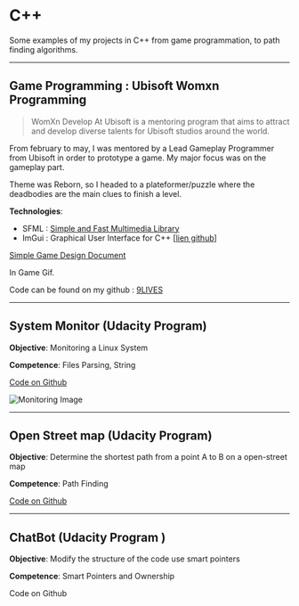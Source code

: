 # C++
Some examples of my projects in C++ from game programmation, to path finding algorithms. 

* * *
## Game Programming : Ubisoft Womxn Programming 

> WomXn Develop At Ubisoft is a mentoring program that aims to attract and develop diverse talents for Ubisoft studios around the world.

From february to may, I was mentored by a Lead Gameplay Programmer from Ubisoft in order to prototype a game. My major focus was on the gameplay part.

Theme was Reborn, so I headed to a plateformer/puzzle where the deadbodies are the main clues to finish a level. 

__Technologies__: 
+ SFML : [Simple and Fast Multimedia Library](https://www.sfml-dev.org/)
+ ImGui : Graphical User Interface for C++ [[lien github](https://github.com/ocornut/imgui)]


[Simple Game Design Document](https://drive.google.com/file/d/1O0Ac06Ke82EVLZGDs-N7JoixQQ94ngwD/view?usp=sharing)

In Game Gif.

Code can be found on my github : [9LIVES](https://github.com/ChrisDal/ubiwmxn-game/tree/v2.21) 



* * *



## System Monitor (Udacity Program)

__Objective__: Monitoring a Linux System

__Competence__: Files Parsing, String  

[Code on Github](https://github.com/ChrisDal/CppND-System-Monitor-Project-Updated)

![Monitoring Image](./images/monitor-final.png "Result Image")


* * *


## Open Street map (Udacity Program)

__Objective__: Determine the shortest path from a point A to B on a open-street map

__Competence__: Path Finding 

[Code on Github](https://github.com/ChrisDal/CppND-Route-Planning-Project/tree/master/src) 


* * *

## ChatBot (Udacity Program )

__Objective__: Modify the structure of the code use smart pointers 

__Competence__: Smart Pointers and Ownership

Code on Github 